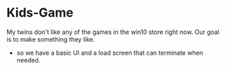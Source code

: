 # Kids-Game
My twins don't like any of the games in the win10 store right now.  Our goal is to make something they like.

* so we have a basic UI and a load screen that can terminate when needed.  

